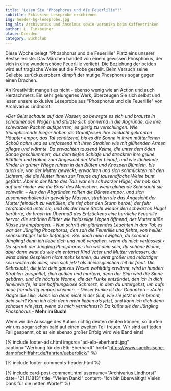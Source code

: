 ```yaml
---
title: 'Lesen Sie "Phosphorus und die Feuerlilie"!'
subtitle: Exklusive Leseprobe erschienen
img: header-bg-leseprobe.jpg
img_alt: Archivarius und Anselmus sowie Veronika beim Kaffeetrinken
author: L. Finkbeiner
place: Dresden
category: Buchclub
---
```


Diese Woche belegt "Phosphorus und die Feuerlilie" Platz eins unserer Bestsellerliste. Das Märchen handelt von einem gewissen Phosphorus, der sich in eine wunderschöne Feuerlilie verliebt. Die Beziehung der beiden wird auf tragische Weise auf die Probe gestellt. Beim Versuch seine Geliebte zurückzuerobern kämpft der mutige Phosphorus sogar gegen einen Drachen.

An Kreativität mangelt es nicht - ebenso wenig wie an Action und auch Herzschmerz. Ein sehr gelungenes Werk, überzeugen Sie sich selbst und lesen unsere exklusive Leseprobe aus "Phosphorus und die Feuerlilie" von Archivarius Lindhorst!

_»Der Geist schaute auf das Wasser, da bewegte es sich und brauste in schäumenden Wogen und stürzte sich donnernd in die Abgründe, die ihre schwarzen Rachen aufsperrten, es gierig zu verschlingen. Wie triumphierende Sieger hoben die Granitfelsen ihre zackicht gekrönten Häupter empor, das Tal schützend, bis es die Sonne in ihren mütterlichen Schoß nahm und es umfassend mit ihren Strahlen wie mit glühenden Armen pflegte und wärmte. Da erwachten tausend Keime, die unter dem öden Sande geschlummert, aus dem tiefen Schlafe und streckten ihre grüne Blättlein und Halme zum Angesicht der Mutter hinauf, und wie lächelnde Kinder in grüner Wiege ruhten in den Blüten und Knospen Blümlein, bis auch sie, von der Mutter geweckt, erwachten und sich schmückten mit den Lichtern, die die Mutter ihnen zur Freude auf tausendfache Weise bunt gefärbt. Aber in der Mitte des Tals war ein schwarzer Hügel, der hob sich auf und nieder wie die Brust des Menschen, wenn glühende Sehnsucht sie schwellt. – Aus den Abgründen rollten die Dünste empor, und sich zusammenballend in gewaltige Massen, strebten sie das Angesicht der Mutter feindlich zu verhüllen; die rief aber den Sturm herbei, der fuhr zerstäubend unter sie, und als der reine Strahl wieder den schwarzen Hügel berührte, da brach im Übermaß des Entzückens eine herrliche Feuerlilie hervor, die schönen Blätter wie holdselige Lippen öffnend, der Mutter süße Küsse zu empfangen. – Nun schritt ein glänzendes Leuchten in das Tal; es war der Jüngling Phosphorus, den sah die Feuerlilie und flehte, von heißer sehnsüchtiger Liebe befangen: ›Sei doch mein ewiglich, du schöner Jüngling! denn ich liebe dich und muß vergehen, wenn du mich verlässest.‹ Da sprach der Jüngling Phosphorus: ›Ich will dein sein, du schöne Blume, aber dann wirst du wie ein entartet Kind Vater und Mutter verlassen, du wirst deine Gespielen nicht mehr kennen, du wirst größer und mächtiger sein wollen als alles, was sich jetzt als deinesgleichen mit dir freut. Die Sehnsucht, die jetzt dein ganzes Wesen wohltätig erwärmt, wird in hundert Strahlen zerspaltet, dich quälen und martern, denn der Sinn wird die Sinne gebären, und die höchste Wonne, die der Funke entzündet, den ich in dich hineinwerfe, ist der hoffnungslose Schmerz, in dem du untergehst, um aufs neue fremdartig emporzukeimen. – Dieser Funke ist der Gedanke!‹ – ›Ach!‹ klagte die Lilie, ›kann ich denn nicht in der Glut, wie sie jetzt in mir brennt, dein sein? Kann ich dich denn mehr lieben als jetzt, und kann ich dich denn schauen wie jetzt, wenn du mich vernichtest?‹ Da küßte sie der Jüngling Phosphorus_ - **Mehr im Buch!**

Wenn wir die Aussage des Autors richtig deuten deuten können, so dürfen wir uns sogar schon bald auf einen zweiten Teil freuen. Wir sind auf jeden Fall gespannt, ob es ein ebenso großer Erfolg wird wie Band eins!


{% include footer-ads.html 
  imgsrc="ad-elb-eberhardt.jpg"
  caption="Werbung für den Elb-Eberhardt"
  href="https://www.saechsische-dampfschiffahrt.de/fahrten/ueberblick/"
%}

{% include footer-comments-header.html %}

{% include card-post-comment.html 
  username="Archivarius Lindhorst"
  date="21.11.1813"
  title="Vielen Dank!"
  content="Ich bin überwältigt! Vielen Dank für die netten Worte!"
%}